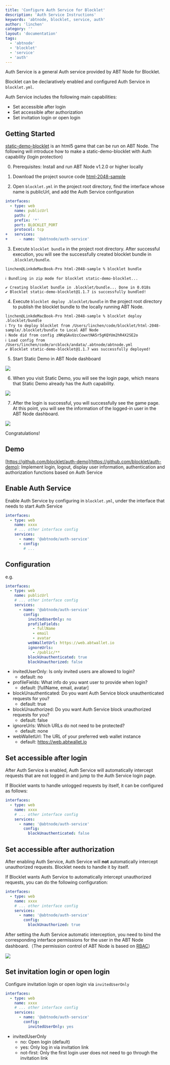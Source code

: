 ```yaml
---
title: 'Configure Auth Service for Blocklet'
description: 'Auth Service Instructions'
keywords: 'abtnode, blocklet, service, auth'
author: 'linchen'
category: ''
layout: 'documentation'
tags:
  - 'abtnode'
  - 'blocklet'
  - 'service'
  - 'auth'
---
```


Auth Service is a general Auth service provided by ABT Node for Blocklet.

Blocklet can be declaratively enabled and configured Auth Service in `blocklet.yml`.

Auth Service includes the following main capabilities:
- Set accessible after login
- Set accessible after authorization
- Set invitation login or open login

## Getting Started
[static-demo-blocklet](https://github.com/blocklet/html-2048-sample) is an html5 game that can be run on ABT Node. The following will introduce how to make a static-demo-blocklet with Auth capability (login protection)

0. Prerequisites: Install and run ABT Node v1.2.0 or higher locally

1. Download the project source code [html-2048-sample](https://github.com/blocklet/html-2048-sample)

2. Open `blocklet.yml` in the project root directory, find the interface whose name is publicUrl, and add the Auth Service configuration

``` yml
interfaces:
  - type: web
    name: publicUrl
    path: /
    prefix: '*'
    port: BLOCKLET_PORT
    protocol: tcp
+   services:
+     - name: '@abtnode/auth-service'
```

3. Execute `blocklet bundle` in the project root directory. After successful execution, you will see the successfully created blocklet bundle in `.blocklet/bundle`.

```
linchen@LinkdeMacBook-Pro html-2048-sample % blocklet bundle

ℹ Bundling in zip mode for blocklet static-demo-blocklet...

✔ Creating blocklet bundle in .blocklet/bundle... Done in 0.018s
✔ Blocklet static-demo-blocklet@1.1.7 is successfully bundled!
```

4. Execute `blocklet deploy .blocklet/bundle` in the project root directory to publish the blocklet bundle to the locally running ABT Node.

```
linchen@LinkdeMacBook-Pro html-2048-sample % blocklet deploy .blocklet/bundle
ℹ Try to deploy blocklet from /Users/linchen/code/blocklet/html-2048-sample/.blocklet/bundle to Local ABT Node
ℹ Node did from config zNKqGAvUzcCowxtNA5r5gKQYUm2hR4X2SE2o
ℹ Load config from /Users/linchen/code/arcblock/andata/.abtnode/abtnode.yml
✔ Blocklet static-demo-blocklet@1.1.7 was successfully deployed!
```

5. Start Static Demo in ABT Node dashboard

![](./images/static-demo-1.png)

6. When you visit Static Demo, you will see the login page, which means that Static Demo already has the Auth capability.

![](./images/static-demo-2.png)

7. After the login is successful, you will successfully see the game page. At this point, you will see the information of the logged-in user in the ABT Node dashboard.

![](./images/static-demo-3.png)

Congratulations!

## Demo

[https://github.com/blocklet/auth-demo](https://github.com/blocklet/auth-demo): Implement login, logout, display user information, authentication and authorization functions based on Auth Service

## Enable Auth Service
Enable Auth Service by configuring in `blocklet.yml`, under the interface that needs to start Auth Service

```yml
interfaces:
  - type: web
    name: xxxx
    # ... other interface config
    services:
      - name: '@abtnode/auth-service'
      - config:
        # ...
```

## Configuration
e.g.

```yml
interfaces:
  - type: web
    name: publicUrl
    # ... other interface config
    services:
      - name: '@abtnode/auth-service'
        config:
          invitedUserOnly: no
          profileFields:
            - fullName
            - email
            - avatar
          webWalletUrl: https://web.abtwallet.io
          ignoreUrls:
            - /public/**
          blockUnauthenticated: true
          blockUnauthorized: false
```

- invitedUserOnly: Is only invited users are allowed to login?
  - default: no
- profileFields: What info do you want user to provide when login?
  - default: [fullName, email, avatar]
- blockUnauthenticated: Do you want Auth Service block unauthenticated requests for you?
  - default: true
- blockUnauthorized: Do you want Auth Service block unauthorized requests for you?
  - default: false
- ignoreUrls: Which URLs do not need to be protected?
  - default: none
- webWalletUrl: The URL of your preferred web wallet instance
  - default: https://web.abtwallet.io

## Set accessible after login
After Auth Service is enabled, Auth Service will automatically intercept requests that are not logged in and jump to the Auth Service login page.

If Blocklet wants to handle unlogged requests by itself, it can be configured as follows:

```yml
interfaces:
  - type: web
    name: xxxx
    # ... other interface config
    services:
      - name: '@abtnode/auth-service'
        config:
          blockUnauthenticated: false
```

## Set accessible after authorization

After enabling Auth Service, Auth Service will **not** automatically intercept unauthorized requests. Blocklet needs to handle it by itself.

If Blocklet wants Auth Service to automatically intercept unauthorized requests, you can do the following configuration:

```yml
interfaces:
  - type: web
    name: xxxx
    # ... other interface config
    services:
      - name: '@abtnode/auth-service'
        config:
          blockUnauthorized: true
```

After setting the Auth Service automatic interception, you need to bind the corresponding interface permissions for the user in the ABT Node dashboard.（The permission control of ABT Node is based on [RBAC](https://en.wikipedia.org/wiki/Role-based_access_control)）

![](./images/permissions.png)


## Set invitation login or open login
Configure invitation login or open login via `invitedUserOnly`

```yml
interfaces:
  - type: web
    name: xxxx
    # ... other interface config
    services:
      - name: '@abtnode/auth-service'
        config:
          invitedUserOnly: yes
```

- invitedUserOnly
  - no: Open login (default)
  - yes: Only log in via invitation link
  - not-first: Only the first login user does not need to go through the invitation link